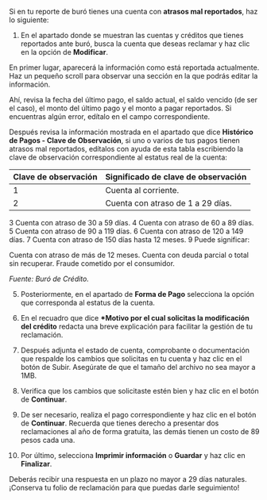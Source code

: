 Si en tu reporte de buró tienes una cuenta con **atrasos mal reportados**, haz lo siguiente:

1. En el apartado donde se muestran las cuentas y créditos que tienes reportados ante buró, busca la cuenta que deseas reclamar y haz clic en la opción de **Modificar**.

En primer lugar, aparecerá la información como está reportada actualmente. Haz un pequeño scroll para observar una sección en la que podrás editar la información.

Ahí, revisa la fecha del último pago, el saldo actual, el saldo vencido (de ser el caso), el monto del último pago y el monto a pagar reportados. Si encuentras algún error, edítalo en el campo correspondiente.

Después revisa la información mostrada en el apartado que dice **Histórico de Pagos - Clave de Observación**, si uno o varios de tus pagos tienen atrasos mal reportados, edítalos con ayuda de esta tabla escribiendo la clave de observación correspondiente al estatus real de la cuenta:

| Clave de observación|Significado de clave de observación|
| ------------------- | --------------------------------- |
| 1 | Cuenta al corriente. |
| 2 | Cuenta con atraso de 1 a 29 días. |

3
Cuenta con atraso de 30 a 59 días.
4
Cuenta con atraso de 60 a 89 días.
5
Cuenta con atraso de 90 a 119 días.
6
Cuenta con atraso de 120 a 149 días.
7
Cuenta con atraso de 150 días hasta 12 meses.
9
Puede significar:

Cuenta con atraso de más de 12 meses.
Cuenta con deuda parcial o total sin recuperar.
Fraude cometido por el consumidor.

_Fuente: Buró de Crédito._

5. Posteriormente, en el apartado de **Forma de Pago** selecciona la opción que corresponda al estatus de la cuenta.

6. En el recuadro que dice **\*Motivo por el cual solicitas la modificación del crédito** redacta una breve explicación para facilitar la gestión de tu reclamación.

7. Después adjunta el estado de cuenta, comprobante o documentación que respalde los cambios que solicitas en tu cuenta y haz clic en el botón de Subir. Asegúrate de que el tamaño del archivo no sea mayor a 1MB.

8. Verifica que los cambios que solicitaste estén bien y haz clic en el botón de **Continuar**.

9. De ser necesario, realiza el pago correspondiente y haz clic en el botón de **Continuar**. Recuerda que tienes derecho a presentar dos reclamaciones al año de forma gratuita, las demás tienen un costo de 89 pesos cada una.

10. Por último, selecciona **Imprimir información** o **Guardar** y haz clic en **Finalizar**.

Deberás recibir una respuesta en un plazo no mayor a 29 días naturales. ¡Conserva tu folio de reclamación para que puedas darle seguimiento!
